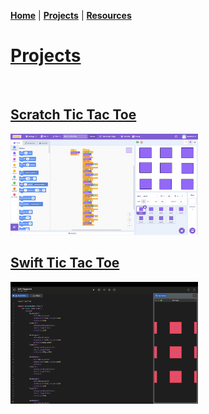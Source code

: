 **[Home](README.md)** | **[Projects](Projects.md)** | **[Resources](Resources.md)**

# **[Projects](Projects.md)**

<br>

## [Scratch Tic Tac Toe](https://scratch.mit.edu/projects/1212334765)

<img src="Scratch_Game.png" width="300">

## [Swift Tic Tac Toe](https://github.com/kaankoca-debug/kaankoca-debug.github.io/tree/main/Projects/Swift)

<img src="Swift_Game.png" width="300">

<br>
